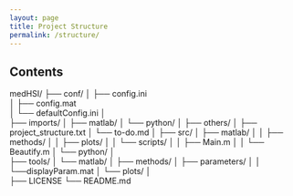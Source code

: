 ```yaml
---
layout: page
title: Project Structure
permalink: /structure/
---
```

## Contents 

medHSI/
├── conf/
│   ├── config.ini	
│   ├── config.mat	
│   └── defaultConfig.ini
│  
├── imports/
│   ├── matlab/
│   └── python/
│
├── others/
│   ├── project_structure.txt
│   └── to-do.md
│
├── src/
│   ├── matlab/
│   │   ├── methods/
│   │   ├── plots/
│   │   └── scripts/
│   │     ├── Main.m
│   │     └── Beautify.m
│   └── python/
│  
├── tools/
│   └── matlab/
│       ├── methods/
│       ├── parameters/
│       │   └──displayParam.mat
│       └── plots/
│  
├── LICENSE
└── README.md